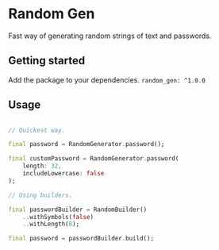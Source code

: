 # Random Gen

Fast way of generating random strings of text and passwords.

## Getting started

Add the package to your dependencies.
`random_gen: ^1.0.0`

## Usage

```dart

// Quickest way.

final password = RandomGenerator.password();

final customPassword = RandomGenerator.password(
    length: 32,
    includeLowercase: false
);

// Using builders.

final passwordBuilder = RandomBuilder()
    ..withSymbols(false)
    ..withLength(8);

final password = passwordBuilder.build();
```